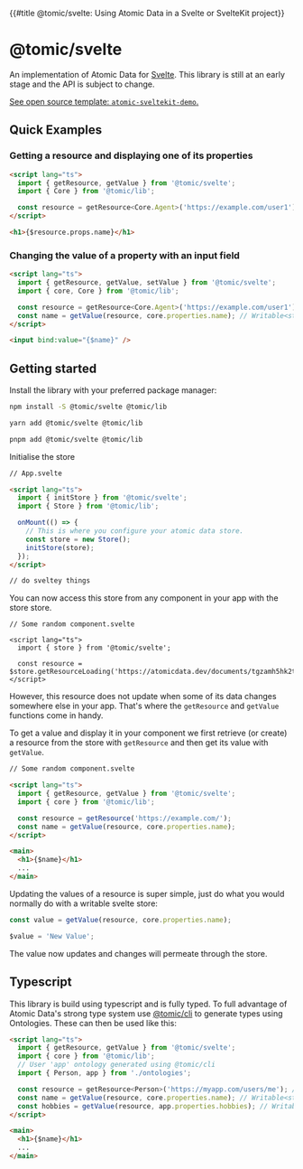 {{#title @tomic/svelte: Using Atomic Data in a Svelte or SvelteKit project}}

# @tomic/svelte

An implementation of Atomic Data for [Svelte](https://svelte.dev/).
This library is still at an early stage and the API is subject to change.

[See open source template: `atomic-sveltekit-demo`.](https://github.com/atomicdata-dev/atomic-sveltekit-demo)

## Quick Examples

### Getting a resource and displaying one of its properties

```html
<script lang="ts">
  import { getResource, getValue } from '@tomic/svelte';
  import { Core } from '@tomic/lib';

  const resource = getResource<Core.Agent>('https://example.com/user1');
</script>

<h1>{$resource.props.name}</h1>
```

### Changing the value of a property with an input field

```html
<script lang="ts">
  import { getResource, getValue, setValue } from '@tomic/svelte';
  import { core, Core } from '@tomic/lib';

  const resource = getResource<Core.Agent>('https://example.com/user1');
  const name = getValue(resource, core.properties.name); // Writable<string>
</script>

<input bind:value="{$name}" />
```

## Getting started

Install the library with your preferred package manager:

```sh
npm install -S @tomic/svelte @tomic/lib
```

```sh
yarn add @tomic/svelte @tomic/lib
```

```sh
pnpm add @tomic/svelte @tomic/lib
```

Initialise the store

```html
// App.svelte

<script lang="ts">
  import { initStore } from '@tomic/svelte';
  import { Store } from '@tomic/lib';

  onMount(() => {
    // This is where you configure your atomic data store.
    const store = new Store();
    initStore(store);
  });
</script>

// do sveltey things
```

You can now access this store from any component in your app with the store store.

```svelte
// Some random component.svelte

<script lang="ts">
  import { store } from '@tomic/svelte';

  const resource = $store.getResourceLoading('https://atomicdata.dev/documents/tgzamh5hk2t');
</script>
```

However, this resource does not update when some of its data changes somewhere else in your app.
That's where the `getResource` and `getValue` functions come in handy.

To get a value and display it in your component we first retrieve (or create) a resource from the store with `getResource` and then get its value with `getValue`.

```html
// Some random component.svelte

<script lang="ts">
  import { getResource, getValue } from '@tomic/svelte';
  import { core } from '@tomic/lib';

  const resource = getResource('https://example.com/');
  const name = getValue(resource, core.properties.name);
</script>

<main>
  <h1>{$name}</h1>
  ...
</main>
```

Updating the values of a resource is super simple, just do what you would normally do with a writable svelte store:

```ts
const value = getValue(resource, core.properties.name);

$value = 'New Value';
```

The value now updates and changes will permeate through the store.

## Typescript

This library is build using typescript and is fully typed. To full advantage of Atomic Data's strong type system use [@tomic/cli](https://www.npmjs.com/package/@tomic/cli) to generate types using Ontologies. These can then be used like this:

```html
<script lang="ts">
  import { getResource, getValue } from '@tomic/svelte';
  import { core } from '@tomic/lib';
  // User 'app' ontology generated using @tomic/cli
  import { Person, app } from './ontologies';

  const resource = getResource<Person>('https://myapp.com/users/me'); // Readable<Resource<Person>>
  const name = getValue(resource, core.properties.name); // Writable<string>
  const hobbies = getValue(resource, app.properties.hobbies); // Writable<string[]>
</script>

<main>
  <h1>{$name}</h1>
  ...
</main>
```
